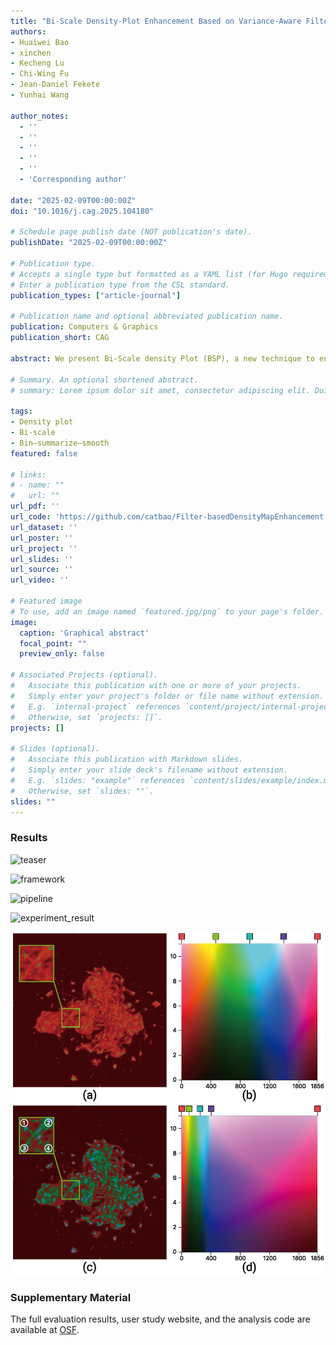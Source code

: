 ```yaml
---
title: "Bi-Scale Density-Plot Enhancement Based on Variance-Aware Filter"
authors:
- Huaiwei Bao
- xinchen
- Kecheng Lu
- Chi-Wing Fu
- Jean-Daniel Fekete
- Yunhai Wang

author_notes:
  - ''
  - ''
  - ''
  - ''
  - ''
  - 'Corresponding author'

date: "2025-02-09T00:00:00Z"
doi: "10.1016/j.cag.2025.104180"

# Schedule page publish date (NOT publication's date).
publishDate: "2025-02-09T00:00:00Z"

# Publication type.
# Accepts a single type but formatted as a YAML list (for Hugo requirements).
# Enter a publication type from the CSL standard.
publication_types: ["article-journal"]

# Publication name and optional abbreviated publication name.
publication: Computers & Graphics
publication_short: CAG

abstract: We present Bi-Scale density Plot (BSP), a new technique to enhance density plots by efficiently optimizing the local density variance in high- and mid-density regions while providing more details in low-density regions.  When visualizing large and dense discrete point samples, scatterplots and thematic maps are often employed and we need density plots to further provide aggregated views. However, in the density plots, local patterns such as outliers can be filtered out and meaningful structures such as local density variations can be broken down. The key innovations in BSP include (i) the unified bin–summarize–decompose–combine framework for interactively bi-scale enhancing density plots through combining large- and small-scale density variations; and (ii) the variance-aware filter, which is reformulated based on the edge-preserving image filter, for maintaining the relative data density while reducing the excessive variability in the density plot. Further, BSP can be adopted with a 2D colormap, allowing simultaneous exploration of the enhanced structures and recovering the absolute aggregated densities to improve comparison and lookup tasks. We empirically evaluate our techniques in a controlled study and present two case studies to demonstrate their effectiveness in exploring large data.

# Summary. An optional shortened abstract.
# summary: Lorem ipsum dolor sit amet, consectetur adipiscing elit. Duis posuere tellus ac convallis placerat. Proin tincidunt magna sed ex sollicitudin condimentum.

tags:
- Density plot
- Bi-scale
- Bin–summarize–smooth
featured: false

# links:
# - name: ""
#   url: ""
url_pdf: ''
url_code: 'https://github.com/catbao/Filter-basedDensityMapEnhancement'
url_dataset: ''
url_poster: ''
url_project: ''
url_slides: ''
url_source: ''
url_video: ''

# Featured image
# To use, add an image named `featured.jpg/png` to your page's folder. 
image:
  caption: 'Graphical abstract'
  focal_point: ""
  preview_only: false

# Associated Projects (optional).
#   Associate this publication with one or more of your projects.
#   Simply enter your project's folder or file name without extension.
#   E.g. `internal-project` references `content/project/internal-project/index.md`.
#   Otherwise, set `projects: []`.
projects: []

# Slides (optional).
#   Associate this publication with Markdown slides.
#   Simply enter your slide deck's filename without extension.
#   E.g. `slides: "example"` references `content/slides/example/index.md`.
#   Otherwise, set `slides: ""`.
slides: ""
---
```


### Results

![teaser](Figure_1.png "Different methods for visualizing the 'New York TLC Trip' data with two million points.  (a) The scatterplot suffers from overdrawing; overlapping visual marks obscure the major structures.  (b) A density plot using a Gaussian kernel reveals the global patterns, but the high density in the center (\ie Manhattan) hides peripheral local structures in the blue box, while outliers in the red box are missed.  (c) The Sunspot plot better preserves the outliers but cannot reveal local density variations; see,~\eg the blue box.  (d) Splatterplots abstract the density variations in high-density regions, hiding local structures, but show point samples in low-density regions; see the red box.  (e) Our Bi-Scale density Plot (BSP) provides more details in low-density regions and reveals more underlying structures; and (f) The BSP enriched by our default 2D colormap, additionally allows looking up and comparing absolute density values and local density variations.")

![framework](Figure_2.png "Illustrating our unified bin-summarize-transform-decompose-combine framework, where the bin-summarize stage first produces the density field $F$. Then, we can choose to map $F$ to a new density field $I$ by a global transformation or not. After that, we decompose the result into base layer $B$ and detail layer $D$, together with the associated rendering results $V^b$ and $V^d$, respectively.  Finally, $V^b$ and $V^d$ are combined to yield the final plot $V$. The black arrows indicate the common paths for all methods, whereas the colored arrows indicate technique-specific paths.")

![pipeline](Figure_3.png "The bi-scale density-plot enhancement approach, applied to two pipelines, a Gaussian filter on top and our variance-aware filter on the bottom.  First, we bin-summarize the input data and generate the density field $I$ via a logarithmic transform.  Then, we decompose $I$ into the base and detail layers, using our variance-aware filter (bottom path).  Finally, we magnify the detail layer and incorporate it into the base layer to produce the bi-scale density plot (BSP) to better reveal the outliers (see the ones in the red box).")

![experiment_result](Figure_8.png "The experimental tasks and results of each task in our controlled study.  (a) The table shows how five experimental tasks correspond to the abstract tasks and design requirements. (b-f) The results of the controlled study, where we show the confidence interval plots and statistical tables for the tasks. Error bars represent 95\% confidence intervals. Each table shows the statistical test results of our experimental methods, showing the mean with 95\% confidence interval and p-value from the Mann-Whitney test with two target methods (BSP-VF-1D and BSP-VF-2D).")

![case_study](Figure_10.png "Interactive exploration of the \emph{arXiv} dataset with their corresponding bivariate colormaps. (a) Our BSP plot generated  by the original bivariate colormap (b); and (c) improved BSP that shows more structures generated by adjusting the bivariate colormap with more hue in the value range [100,400] (d).")

### Supplementary Material
The full evaluation results, user study website, and the analysis code are available at [OSF](https://osf.io/7qbhe/?view_only=ffe2ab92df354c43b984953e42ce3af0).